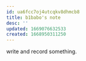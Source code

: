 ```yaml
---
id: ua6fcc7oj4utcqkv8dhmcb8
title: b1babo's note
desc: ''
updated: 1669076632533
created: 1668950311250
---
```


write and record something.
